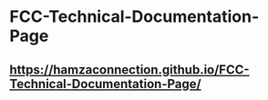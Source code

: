 # FCC-Technical-Documentation-Page

## https://hamzaconnection.github.io/FCC-Technical-Documentation-Page/ 
